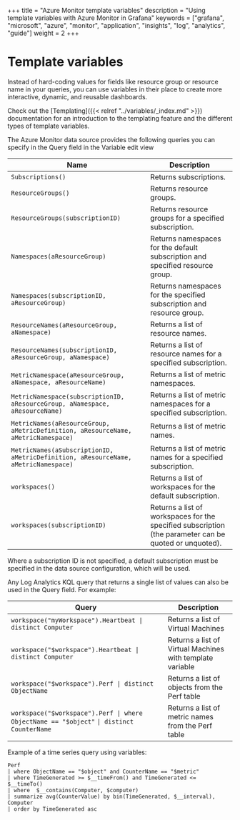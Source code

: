 +++
title = "Azure Monitor template variables"
description = "Using template variables with Azure Monitor in Grafana"
keywords = ["grafana", "microsoft", "azure", "monitor", "application", "insights", "log", "analytics", "guide"]
weight = 2
+++

# Template variables

Instead of hard-coding values for fields like resource group or resource name in your queries, you can use variables in their place to create more interactive, dynamic, and reusable dashboards.

Check out the [Templating]({{< relref "../variables/_index.md" >}}) documentation for an introduction to the templating feature and the different
types of template variables.

The Azure Monitor data source provides the following queries you can specify in the Query field in the Variable edit view

| Name                                                                         | Description                                                                                            |
| ---------------------------------------------------------------------------- | ------------------------------------------------------------------------------------------------------ |
| `Subscriptions()`                                                            | Returns subscriptions.                                                                                 |
| `ResourceGroups()`                                                           | Returns resource groups.                                                                               |
| `ResourceGroups(subscriptionID)`                                             | Returns resource groups for a specified subscription.                                                  |
| `Namespaces(aResourceGroup)`                                                 | Returns namespaces for the default subscription and specified resource group.                          |
| `Namespaces(subscriptionID, aResourceGroup)`                                 | Returns namespaces for the specified subscription and resource group.                                  |
| `ResourceNames(aResourceGroup, aNamespace)`                                  | Returns a list of resource names.                                                                      |
| `ResourceNames(subscriptionID, aResourceGroup, aNamespace)`                  | Returns a list of resource names for a specified subscription.                                         |
| `MetricNamespace(aResourceGroup, aNamespace, aResourceName)`                 | Returns a list of metric namespaces.                                                                   |
| `MetricNamespace(subscriptionID, aResourceGroup, aNamespace, aResourceName)` | Returns a list of metric namespaces for a specified subscription.                                      |
| `MetricNames(aResourceGroup, aMetricDefinition, aResourceName, aMetricNamespace)`                     | Returns a list of metric names.                                                                        |
| `MetricNames(aSubscriptionID, aMetricDefinition, aResourceName, aMetricNamespace)`     | Returns a list of metric names for a specified subscription.                                           |
| `workspaces()`                                                               | Returns a list of workspaces for the default subscription.                                             |
| `workspaces(subscriptionID)`                                                 | Returns a list of workspaces for the specified subscription (the parameter can be quoted or unquoted). |

Where a subscription ID is not specified, a default subscription must be specified in the data source configuration, which will be used.

Any Log Analytics KQL query that returns a single list of values can also be used in the Query field. For example:

| Query                                                                                     | Description                                               |
| ----------------------------------------------------------------------------------------- | --------------------------------------------------------- |
| `workspace("myWorkspace").Heartbeat \| distinct Computer`                                 | Returns a list of Virtual Machines                        |
| `workspace("$workspace").Heartbeat \| distinct Computer`                                  | Returns a list of Virtual Machines with template variable |
| `workspace("$workspace").Perf \| distinct ObjectName`                                     | Returns a list of objects from the Perf table             |
| `workspace("$workspace").Perf \| where ObjectName == "$object"` `\| distinct CounterName` | Returns a list of metric names from the Perf table        |

Example of a time series query using variables:

```kusto
Perf
| where ObjectName == "$object" and CounterName == "$metric"
| where TimeGenerated >= $__timeFrom() and TimeGenerated <= $__timeTo()
| where  $__contains(Computer, $computer)
| summarize avg(CounterValue) by bin(TimeGenerated, $__interval), Computer
| order by TimeGenerated asc
```
